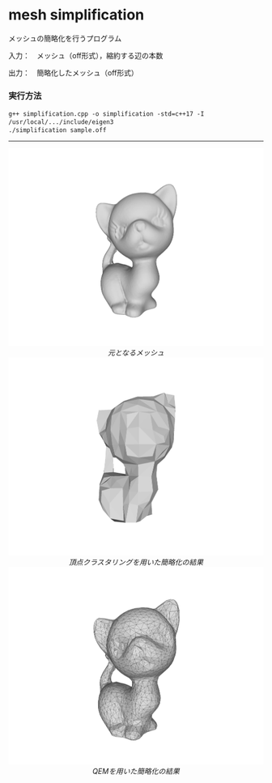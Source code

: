 # mesh simplification
メッシュの簡略化を行うプログラム

入力：　メッシュ（off形式），縮約する辺の本数

出力：　簡略化したメッシュ（off形式）

### 実行方法
```
g++ simplification.cpp -o simplification -std=c++17 -I /usr/local/.../include/eigen3
./simplification sample.off
```
---
<p align="center">
  <img src="image/mesh00.png" width="">
  <br>
  <em>元となるメッシュ</em>
  <img src="image/vertexClustering00.png" width="">
  <br>
  <em>頂点クラスタリングを用いた簡略化の結果</em>
  <img src="image/QEMsimplification100.png" width="">
  <br>
  <em>QEMを用いた簡略化の結果</em>
</p>
